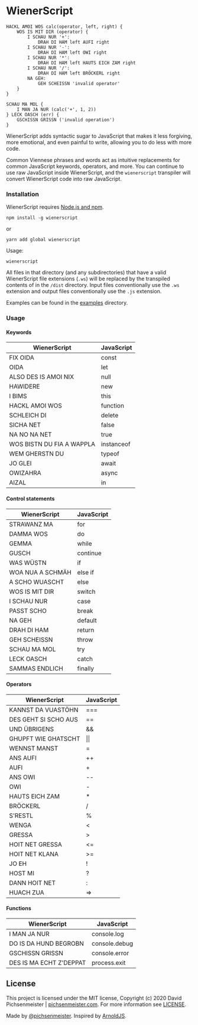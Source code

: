 # WienerScript

```
HACKL AMOI WOS calc(operator, left, right) {
    WOS IS MIT DIR (operator) {
        I SCHAU NUR '+':
            DRAH DI HAM left AUFI right
        I SCHAU NUR '-':
            DRAH DI HAM left OWI right   
        I SCHAU NUR '*':
            DRAH DI HAM left HAUTS EICH ZAM right   
        I SCHAU NUR '/':
            DRAH DI HAM left BRÖCKERL right
        NA GEH:
            GEH SCHEISSN 'invalid operator'          
    }
}

SCHAU MA MOL {
    I MAN JA NUR (calc('+', 1, 2))
} LECK OASCH (err) {
    GSCHISSN GRISSN ('invalid operation')
}
```

WienerScript adds syntactic sugar to JavaScript that makes it less forgiving, more emotional, and even painful to write, allowing you to do less with more code. 

Common Viennese phrases and words act as intuitive replacements for common JavaScript keywords, operators, and more. You can continue to use raw JavaScript inside WienerScript, and the `wienerscript` transpiler will convert WienerScript code into raw JavaScript.

### Installation

WienerScript requires [Node.js and npm](https://nodejs.org/en/).

```
npm install -g wienerscript
```

or

```
yarn add global wienerscript
```

Usage:

```
wienerscript
```    

All files in that directory (and any subdirectories) that have a valid WienerScript file extensions (`.ws`) will be replaced by the transpiled contents of in the `/dist` directory.
Input files conventionally use the `.ws` extension and output files conventionally use the `.js` extension.

Examples can be found in the [examples](examples) directory.


### Usage

#### Keywords 

| WienerScript | JavaScript |
| ----- | ----- |
| FIX OIDA | const |
| OIDA | let |
| ALSO DES IS AMOI NIX | null |
| HAWIDERE | new |
| I BIMS | this |
| HACKL AMOI WOS | function |
| SCHLEICH DI | delete |
| SICHA NET | false |
| NA NO NA NET | true |
| WOS BISTN DU FIA A WAPPLA | instanceof |
| WEM GHERSTN DU | typeof |
| JO GLEI | await |
| OWIZAHRA | async |
| AIZAL | in |

#### Control statements

| WienerScript | JavaScript |
| ----- | ----- |
| STRAWANZ MA | for |
| DAMMA WOS | do |
| GEMMA | while |
| GUSCH | continue |
| WAS WÜSTN | if |
| WOA NUA A SCHMÄH | else if |
| A SCHO WUASCHT | else |
| WOS IS MIT DIR | switch |
| I SCHAU NUR | case |
| PASST SCHO | break |
| NA GEH | default |
| DRAH DI HAM | return |
| GEH SCHEISSN | throw |
| SCHAU MA MOL | try |
| LECK OASCH | catch |
| SAMMAS ENDLICH | finally |

#### Operators

| WienerScript | JavaScript |
| ----- | ----- |
| KANNST DA VUASTÖHN | === |
| DES GEHT SI SCHO AUS | == |
| UND ÜBRIGENS | && |
| GHUPFT WIE GHATSCHT | \|\| |
| WENNST MANST | = |
| ANS AUFI | ++ |
| AUFI | + |
| ANS OWI | -- |
| OWI | - |
| HAUTS EICH ZAM | * |
| BRÖCKERL | / |
| S'RESTL | % |
| WENGA | < |
| GRESSA | > |
| HOIT NET GRESSA | <= |
| HOIT NET KLANA | >= |
| JO EH | ! |
| HOST MI | ? |
| DANN HOIT NET | : |
| HUACH ZUA | => |

#### Functions

| WienerScript | JavaScript |
| ----- | ----- |
| I MAN JA NUR | console.log |
| DO IS DA HUND BEGROBN | console.debug |
| GSCHISSN GRISSN | console.error |
| DES IS MA ECHT Z'DEPPAT | process.exit |

## License
This project is licensed under the MIT license, Copyright (c) 2020 David Pichsenmeister | [pichsenmeister.com](https://pichsenmeister.com). For more information see [LICENSE](LICENSE).


Made by [@pichsenmeister](https://twitter.com/pichsenmeister). Inspired by [ArnoldJS](https://github.com/pichsenmeister/ArnoldJS). 

